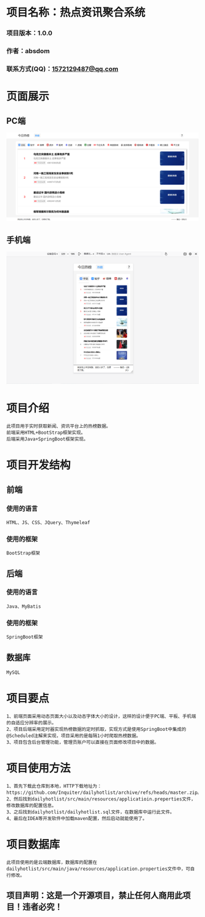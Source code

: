# 项目名称：热点资讯聚合系统
### 项目版本：1.0.0
### 作者：absdom
### 联系方式(QQ)：1572129487@qq.com

# 页面展示
## PC端
![image](src/main/resources/static/img/other//网页端展示-PC端.jpg)
## 手机端
![image](src/main/resources/static/img/other/网页端展示-手机端.jpg)

# 项目介绍
    此项目用于实时获取新闻、资讯平台上的热榜数据。
    前端采用HTML+BootStrap框架实现。
    后端采用Java+SpringBoot框架实现。

# 项目开发结构
## 前端
### 使用的语言
    HTML、JS、CSS、JQuery、Thymeleaf
### 使用的框架
    BootStrap框架
## 后端
### 使用的语言
    Java、MyBatis
### 使用的框架
    SpringBoot框架
## 数据库
    MySQL

# 项目要点
    1、前端页面采用动态页面大小以及动态字体大小的设计，这样的设计便于PC端、平板、手机端的自适应分辨率的展示。
    2、项目后端采用定时器实现热榜数据的定时抓取，实现方式是使用SpringBoot中集成的@Scheduled注解来实现，项目采用的是每隔1小时爬取热榜数据。
    3、项目包含后台管理功能，管理员账户可以直接在页面修改项目中的数据。

# 项目使用方法
    1、首先下载此仓库到本地，HTTP下载地址为：https://github.com/Inquiter/dailyhotlist/archive/refs/heads/master.zip。
    2、然后找到dailyhotlist/src/main/resources/applicatioin.preperties文件，修改数据库的配置信息。
    3、之后找到dailyhotlist/dailyhotlist.sql文件，在数据库中运行此文件。
    4、最后在IDEA等开发软件中加载maven配置，然后启动就能使用了。
    
# 项目数据库
    此项目使用的是云端数据库，数据库的配置在dailyhotlist/src/main/java/resources/application.properties文件中，可自行修改。

## 项目声明：这是一个开源项目，禁止任何人商用此项目！违者必究！
